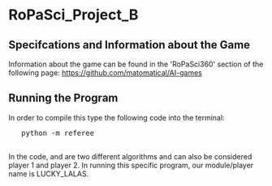 # RoPaSci_Project_B
## Specifcations and Information about the Game
Information about the game can be found in the 'RoPaSci360' section of the following page: https://github.com/matomatical/AI-games
## Running the Program
In order to compile this type the following code into the terminal:
   <pre>
   python -m referee <upper module> <lower module>
   </pre>
   
In the code, <upper module> and <lower module> are two different algorithms and can also be considered player 1 and player 2. In running this specific program, our module/player name is LUCKY_LALAS.
